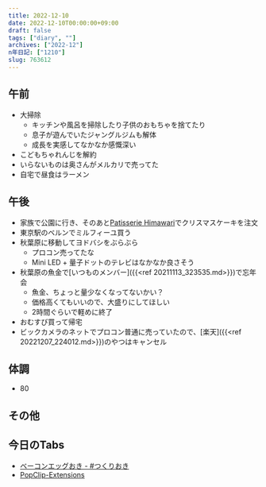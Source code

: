 ```yaml
---
title: 2022-12-10
date: 2022-12-10T00:00:00+09:00
draft: false
tags: ["diary", ""]
archives: ["2022-12"]
n年日記: ["1210"]
slug: 763612
---
```

## 午前
- 大掃除
  - キッチンや風呂を掃除したり子供のおもちゃを捨てたり
  - 息子が遊んでいたジャングルジムも解体
  - 成長を実感してなかなか感慨深い
- こどもちゃれんじを解約
- いらないものは奥さんがメルカリで売ってた
- 自宅で昼食はラーメン
## 午後
- 家族で公園に行き、そのあと[Patisserie Himawari](https://www.patisserie-himawari.jp/)でクリスマスケーキを注文
- 東京駅のベルンでミルフィーユ買う
- 秋葉原に移動してヨドバシをぶらぶら
  - プロコン売ってたな
  - Mini LED + 量子ドットのテレビはなかなか良さそう
- 秋葉原の魚金で[いつものメンバー]({{<ref 20211113_323535.md>}})で忘年会
  - 魚金、ちょっと量少なくなってないかい？
  - 価格高くてもいいので、大盛りにしてほしい
  - 2時間ぐらいで軽めに終了
- おむすび買って帰宅
- ビックカメラのネットでプロコン普通に売っていたので、[楽天]({{<ref 20221207_224012.md>}})のやつはキャンセル
## 体調
- 80
## その他
## 今日のTabs
- [ベーコンエッグおき - #つくりおき](https://tsukurioki.hatenablog.com/entry/2022/12/08/162641)
- [PopClip-Extensions](https://github.com/pilotmoon/PopClip-Extensions)